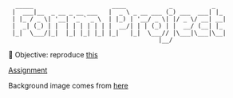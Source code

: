 ```
  _____                      ____            _           _   
 |  ___|__  _ __ _ __ ___   |  _ \ _ __ ___ (_) ___  ___| |_ 
 | |_ / _ \| '__| '_ ` _ \  | |_) | '__/ _ \| |/ _ \/ __| __|
 |  _| (_) | |  | | | | | | |  __/| | | (_) | |  __/ (__| |_ 
 |_|  \___/|_|  |_| |_| |_| |_|   |_|  \___// |\___|\___|\__|
                                          |__/               
```

📝 Objective: reproduce [this](https://cdn.statically.io/gh/TheOdinProject/curriculum/5f37d43908ef92499e95a9b90fc3cc291a95014c/html_css/project-sign-up-form/sign-up-form.png)

[Assignment](https://www.theodinproject.com/lessons/node-path-intermediate-html-and-css-sign-up-form)

Background image comes from [here](https://unsplash.com/es/fotos/teclado-inalambrico-gris-de-apple-junto-a-la-tableta-negra-y-el-lapiz-optico-muOHbrFGEQY)

